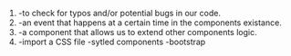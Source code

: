1. -to check for typos and/or potential bugs in our code.
2. -an event that happens at a certain time in the components existance.
3. -a component that allows us to extend other components logic.
4. -import a CSS file
   -sytled components
   -bootstrap